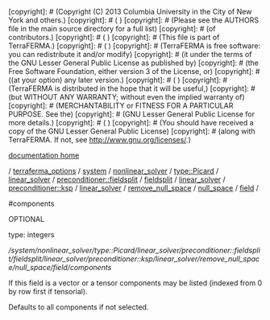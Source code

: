 [copyright]: # (Copyright (C) 2013 Columbia University in the City of New York and others.)
[copyright]: # ( )
[copyright]: # (Please see the AUTHORS file in the main source directory for a full list)
[copyright]: # (of contributors.)
[copyright]: # ( )
[copyright]: # (This file is part of TerraFERMA.)
[copyright]: # ( )
[copyright]: # (TerraFERMA is free software: you can redistribute it and/or modify)
[copyright]: # (it under the terms of the GNU Lesser General Public License as published by)
[copyright]: # (the Free Software Foundation, either version 3 of the License, or)
[copyright]: # ((at your option) any later version.)
[copyright]: # ( )
[copyright]: # (TerraFERMA is distributed in the hope that it will be useful,)
[copyright]: # (but WITHOUT ANY WARRANTY; without even the implied warranty of)
[copyright]: # (MERCHANTABILITY or FITNESS FOR A PARTICULAR PURPOSE. See the)
[copyright]: # (GNU Lesser General Public License for more details.)
[copyright]: # ( )
[copyright]: # (You should have received a copy of the GNU Lesser General Public License)
[copyright]: # (along with TerraFERMA. If not, see <http://www.gnu.org/licenses/>.)

[documentation home](https://github.com/terraferma/terraferma/wiki/Documentation)

/ [terraferma_options](../../../../../../../../../../../../../terraferma_options.md) / [system](../../../../../../../../../../../../system.md) / [nonlinear_solver](../../../../../../../../../../../nonlinear_solver.md) / [type::Picard](../../../../../../../../../../type__Picard.md) / [linear_solver](../../../../../../../../../linear_solver.md) / [preconditioner::fieldsplit](../../../../../../../../preconditioner__fieldsplit.md) / [fieldsplit](../../../../../../../fieldsplit.md) / [linear_solver](../../../../../../linear_solver.md) / [preconditioner::ksp](../../../../../preconditioner__ksp.md) / [linear_solver](../../../../linear_solver.md) / [remove_null_space](../../../remove_null_space.md) / [null_space](../../null_space.md) / [field](../field.md) /

#components

OPTIONAL 

type: integers

*/system/nonlinear_solver/type::Picard/linear_solver/preconditioner::fieldsplit/fieldsplit/linear_solver/preconditioner::ksp/linear_solver/remove_null_space/null_space/field/components*

If this field is a vector or a tensor components may be listed (indexed from 0 by row first if tensorial).

Defaults to all components if not selected.

[autogenerated]: # (This file was automatically generated from the schema file:/home/cwilson/repos/github/TerraFERMA/TerraFERMA/buckettools/schemas/solvers.rng.)

